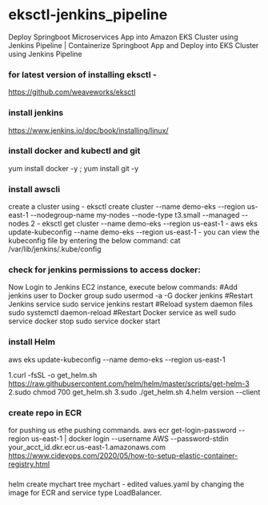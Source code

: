 # eksctl-jenkins_pipeline
Deploy Springboot Microservices App into Amazon EKS Cluster using Jenkins Pipeline | Containerize Springboot App and Deploy into EKS Cluster using Jenkins Pipeline

### for latest version of installing eksctl - 
https://github.com/weaveworks/eksctl
### install jenkins
https://www.jenkins.io/doc/book/installing/linux/

### install docker and kubectl and git 
yum install docker -y ; yum install git -y
### install awscli
create a cluster using - eksctl create cluster --name demo-eks --region us-east-1 --nodegroup-name my-nodes --node-type t3.small --managed --nodes 2 
                        - eksctl get cluster --name demo-eks --region us-east-1
                        - aws eks update-kubeconfig --name demo-eks --region us-east-1
                        - you can view the kubeconfig file by entering the below command: cat  /var/lib/jenkins/.kube/config
### check for jenkins permissions to access docker: 
Now Login to Jenkins EC2 instance, execute below commands:
#Add jenkins user to Docker group
sudo usermod -a -G docker jenkins
#Restart Jenkins service
sudo service jenkins restart
#Reload system daemon files
sudo systemctl daemon-reload
#Restart Docker service as well
sudo service docker stop
sudo service docker start

### install Helm 
aws eks update-kubeconfig --name demo-eks --region us-east-1

1.curl -fsSL -o get_helm.sh https://raw.githubusercontent.com/helm/helm/master/scripts/get-helm-3
2.sudo chmod 700 get_helm.sh
3.sudo ./get_helm.sh
4.helm version --client

### create repo in ECR
for pushing us ethe pushing commands.
aws ecr get-login-password --region us-east-1 | docker login --username AWS --password-stdin your_acct_id.dkr.ecr.us-east-1.amazonaws.com
https://www.cidevops.com/2020/05/how-to-setup-elastic-container-registry.html
### 
helm create mychart
tree mychart - edited values.yaml by changing the image for ECR and service type LoadBalancer.
